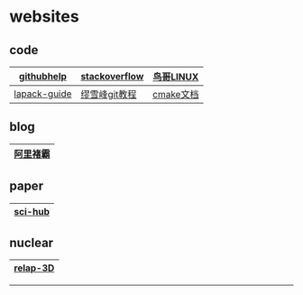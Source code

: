 # websites
## code
|[githubhelp][githubhelp]|[stackoverflow][stackflow]|[鸟哥LINUX][鸟哥]
|---|---|---
|[lapack-guide][lapack-guide]|[缪雪峰git教程][缪雪峰git教程]|[cmake文档][cmake文档]
## blog
|[阿里褚霸][阿里褚霸]
|---
## paper
|[sci-hub][sci-hub]
|---
## nuclear
|[relap-3D][relap-3D]
|---
______
[githubhelp]:https://help.github.com/articles/error-repository-not-found/
[stackflow]:https://stackoverflow.com/
[阿里褚霸]:http://blog.yufeng.info/
[鸟哥]:http://linux.vbird.org/linux_basic/0157installcentos7.php
[sci-hub]:sci-hub.la
[lapack-guide]:http://www.netlib.org/lapack/lug/index.html#opennewwindow
[缪雪峰git教程]:https://www.liaoxuefeng.com/wiki/0013739516305929606dd18361248578c67b8067c8c017b000/0013744142037508cf42e51debf49668810645e02887691000
[cmake文档]:https://cmake.org/cmake/help/v3.3/command/add_executable.html
[relap-3D]:https://relap53d.inl.gov/SitePages/Training.aspx
